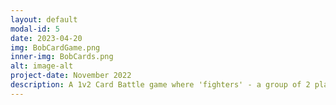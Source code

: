 ```yaml
---
layout: default
modal-id: 5
date: 2023-04-20
img: BobCardGame.png
inner-img: BobCards.png
alt: image-alt
project-date: November 2022
description: A 1v2 Card Battle game where 'fighters' - a group of 2 players - must coordinate together to defeat 'Bob' - a solo player.<br> The decks were designed so that Bob would have cards powerful enough to stand against 2 players, while the fighters' decks have strategic cards that can buff themselves or debuff Bob, along with your standard damage cards. The card game is inspired by Yu-gi-oh, and Magic the Gathering. <p> The Bob Card game was desgined by 3 others, with me being the original concept designer of this game.</p> <p><i>Fun Fact - the origin of 'Bob' was from a worldbuilding exercise in a practical class, in which we built a concept world around an angry individual named 'Bob', who would cause mass destruction of the whole village he lives in. We liked our concept so much, we extended it further by turning it into a card game. The rest was history.</i></p>
---
```

